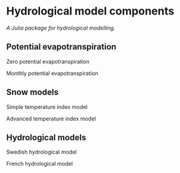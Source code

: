 # Hydrological model components

*A Julia package for hydrological modelling.*

## Potential evapotranspiration

Zero potential evapotranspiration

Monthly potential evapotranspiration


## Snow models

Simple temperature index model

Advanced temperature index model


## Hydrological models

Swedish hydrological model

French hydrological model

